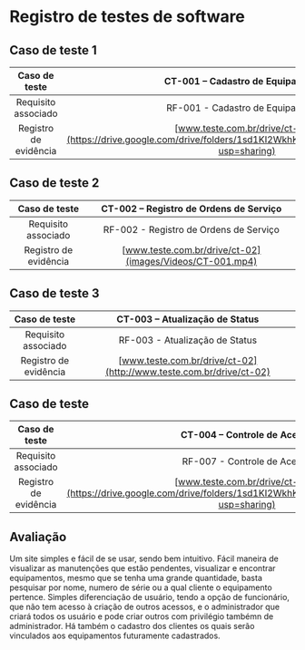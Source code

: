 # Registro de testes de software

## Caso de teste 1
| **Caso de teste** 	| **CT-001 – Cadastro de Equipamentos** 	|
|:---:	|:---:	|
| Requisito associado |RF-001 - Cadastro de Equipamentos |
| Registro de evidência | [www.teste.com.br/drive/ct-001](https://drive.google.com/drive/folders/1sd1KI2WkhK1c0pRD2vXAB0jzhJa9AUHg?usp=sharing) |




## Caso de teste 2
| **Caso de teste** 	| **CT-002 – Registro de Ordens de Serviço** 	|
|:---:	|:---:	|
| Requisito associado | RF-002 - Registro de Ordens de Serviço |
| Registro de evidência | [www.teste.com.br/drive/ct-02](images/Videos/CT-001.mp4) |




## Caso de teste 3
| **Caso de teste** 	| **CT-003 – Atualização de Status** 	|
|:---:	|:---:	|
| Requisito associado | RF-003 - Atualização de Status |
| Registro de evidência | [www.teste.com.br/drive/ct-02](http://www.teste.com.br/drive/ct-02) |


## Caso de teste 
| **Caso de teste** 	| **CT-004 – Controle de Acesso** 	|
|:---:	|:---:	|
| Requisito associado | RF-007 - Controle de Acesso |
| Registro de evidência | [www.teste.com.br/drive/ct-004](https://drive.google.com/drive/folders/1sd1KI2WkhK1c0pRD2vXAB0jzhJa9AUHg?usp=sharing) |




## Avaliação

Um site simples e fácil de se usar, sendo bem intuitivo. Fácil maneira de visualizar as manutenções que estão pendentes, visualizar e encontrar equipamentos, mesmo que se tenha uma grande quantidade, basta pesquisar por nome, numero de série ou a qual cliente o equipamento pertence. Simples diferenciação de usuário, tendo a opção de funcionário, que não tem acesso à criação de outros acessos, e o administrador que criará todos os usuário e pode criar outros com privilégio tambémn de administrador. Há também o cadastro dos clientes os quais serão vinculados aos equipamentos futuramente cadastrados.


